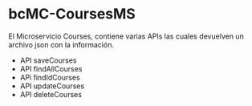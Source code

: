 # bcMC-CoursesMS

El Microservicio Courses, contiene varias APIs las cuales devuelven un archivo json con la información.

- API saveCourses
- API findAllCourses
- APi findIdCourses
- API updateCourses
- API deleteCourses